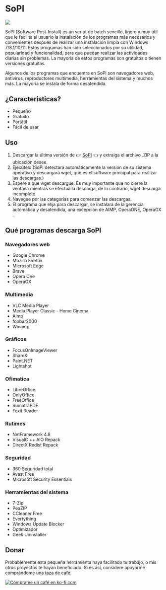 <meta http-equiv="Content-Language" content="es">

# SoPI 

<img src="https://hiberhernandez.com/sopi/wp-content/uploads/2023/12/SoPI.png">

SoPI (Software Post-Install) es un script de batch sencillo, ligero y muy útil que le facilita al usuario la instalación de los programas más necesarios y convenientes después de realizar una instalación limpia con Windows 7/8.1/10/11. Estos programas han sido seleccionados por su utilidad, popularidad y funcionalidad, para que puedan realizar las actividades diarias sin problemas. La mayoría de estos programas son gratuitos o tienen versiones gratuitas.

Algunos de los programas que encuentra en SoPI son navegadores web, antivirus, reproductores multimedia, herramientas del sistema y muchos más. La mayoria se instala de forma desatendida.

## ¿Características?

- Pequeño
- Gratuito
- Portátil
- Fácil de usar

## Uso
1. Descargar la última versión de 👉 [SoPI](https://codeload.github.com/HiiARA/SoPI/zip/refs/heads/main) 👈 y extraiga el archivo .ZIP a la ubicación desee.
2. Ejecútelo (SoPI detectará automáticamente la versión de su sistema operativo y descargará wget, que es el software principal para realizar las descargas.)
3. Espere a que wget descargue. Es muy importante que no cierre la ventana mientras se efectua la descarga, de lo contrario, wget descargá incompleto.
4. Navegue por las categorías para comenzar las descargas.
5. El programa que elija para descargar, se instalará de la gerencia automática y desatendida, una excepción de AIMP, OperaONE, OperaGX .

## Qué programas descarga SoPI

### Navegadores web

- Google Chrome
- Mozilla Firefox
- Microsoft Edge
- Brave
- Opera One
- OperaGX

### Multimedia
- VLC Media Player
- Media Player Classic - Home Cinema
- Aimp
- foobar2000
- Winamp

### Gráficos
- FocusOnImageViewer
- ShareX
- Paint.NET
- Lightshot

### Ofimatica
- LibreOffice
- OnlyOffice
- FreeOffice
- SumatraPDF
- Foxit Reader

### Rutimes
- NetFramework 4.8
- VisualC ++ AIO Repack
- DirectX Redist Repack

### Seguridad
- 360 Seguridad total
- Avast Free
- Microsoft Security Essentials

### Herramientas del sistema
- 7-Zip
- PeaZIP
- CCleaner Free
- Evertything
- Windows Update Blocker
- Optimizador
- Geek Uninstaller

## Donar
Probablemente esta pequeña herramienta haya facilitado tu trabajo, o mis otros proyectos te hayan beneficiado. Si es así, considere apoyarme comprándome una taza de café.

<a href='https://ko-fi.com/F1F2H2KW' objetivo='_en blanco'><img altura='36' estilo='frontera: 0px; altura: 36)) px; ' src='https://storage.ko-fi.com/cdn/kofi2.png?v = 3 ' frontera='0' alt='Cómprame un café en ko-fi.com' /></a>
